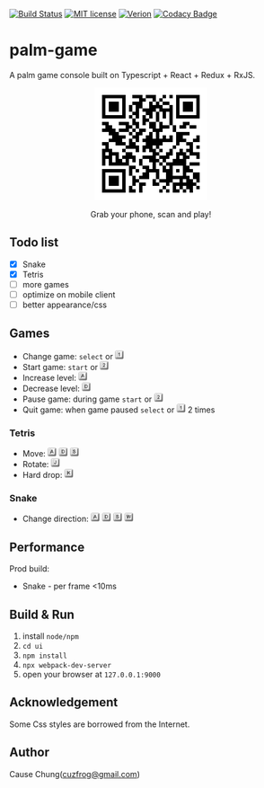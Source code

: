 [![Build Status](https://travis-ci.org/cuzfrog/palm-game.svg?branch=master)](https://travis-ci.org/cuzfrog/palm-game)
[![MIT license](http://img.shields.io/badge/license-MIT-brightgreen.svg)](http://opensource.org/licenses/MIT)
[![Verion](https://img.shields.io/badge/dynamic/json.svg?color=informational&label=UI-version&query=%24.version&url=https%3A%2F%2Fraw.githubusercontent.com%2Fcuzfrog%2Fpalm-game%2Fmaster%2Fui%2Fpackage.json)](./ui/package.json)
[![Codacy Badge](https://api.codacy.com/project/badge/Grade/82590dbed2e848e9aecc381d7cf054fb)](https://www.codacy.com/app/cuzfrog1/palm-game?utm_source=github.com&amp;utm_medium=referral&amp;utm_content=cuzfrog/palm-game&amp;utm_campaign=Badge_Grade)
# palm-game
A palm game console built on Typescript + React + Redux + RxJS.


<p align="center"><img src="./doc/QR_code.png"></p>
<p align="center">Grab your phone, scan and play!</p>

## Todo list

- [x] Snake
- [x] Tetris
- [ ] more games
- [ ] optimize on mobile client
- [ ] better appearance/css

## Games

* Change game: `select` or <img src="./doc/keyboard/1.png" width="16" height="16">
* Start game: `start` or <img src="./doc/keyboard/2.png" width="16" height="16">
* Increase level: <img src="./doc/keyboard/A.png" width="16" height="16">
* Decrease level: <img src="./doc/keyboard/D.png" width="16" height="16">
* Pause game: during game `start` or <img src="./doc/keyboard/2.png" width="16" height="16">
* Quit game: when game paused `select` or <img src="./doc/keyboard/1.png" width="16" height="16"> 2 times

### Tetris

* Move: <img src="./doc/keyboard/A.png" width="16" height="16"> <img src="./doc/keyboard/D.png" width="16" height="16"> <img src="./doc/keyboard/S.png" width="16" height="16">
* Rotate: <img src="./doc/keyboard/J.png" width="16" height="16">
* Hard drop: <img src="./doc/keyboard/K.png" width="16" height="16">

### Snake

* Change direction: <img src="./doc/keyboard/A.png" width="16" height="16"> <img src="./doc/keyboard/D.png" width="16" height="16"> <img src="./doc/keyboard/S.png" width="16" height="16"> <img src="./doc/keyboard/W.png" width="16" height="16">

## Performance

Prod build:
* Snake - per frame <10ms 

## Build & Run

1. install `node/npm`
2. `cd ui`
3. `npm install`
4. `npx webpack-dev-server`
5. open your browser at `127.0.0.1:9000`

## Acknowledgement

Some Css styles are borrowed from the Internet.

## Author

Cause Chung(cuzfrog@gmail.com)

